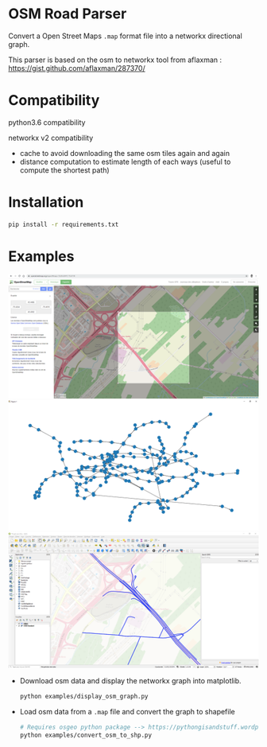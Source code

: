 # OSM Road Parser
Convert a Open Street Maps `.map` format file into a networkx directional graph.

This parser is based on the osm to networkx tool from aflaxman : https://gist.github.com/aflaxman/287370/

# Compatibility
python3.6 compatibility

networkx v2 compatibility

- cache to avoid downloading the same osm tiles again and again
- distance computation to estimate length of each ways (useful to compute the shortest path)

# Installation
```sh
pip install -r requirements.txt
```

# Examples
![OSM exporter](doc/osm_road_exporter.png)
![Networkx graph](doc/osm_networkx_graph.png)
![OSM to SHP](doc/osm_to_shp.png)

- Download osm data and display the networkx graph into matplotlib.

    ```sh
    python examples/display_osm_graph.py
    ```
- Load osm data from a `.map` file and convert the graph to shapefile
    ```sh
    # Requires osgeo python package --> https://pythongisandstuff.wordpress.com/2016/04/13/installing-gdal-ogr-for-python-on-windows/
    python examples/convert_osm_to_shp.py
    ```
